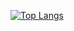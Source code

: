 [![Top Langs](https://github-readme-stats-git-masterrstaa-rickstaa.vercel.app/api/top-langs/?username=DeaDvey)](https://github.com/anuraghazra/github-readme-stats)
